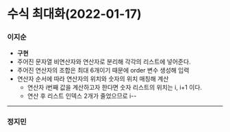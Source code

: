# 수식 최대화(2022-01-17)
### 이지순
* **구현**
* 주어진 문자열 비연산자와 연산자로 분리해 각각의 리스트에 넣어준다.
* 주어진 연산자의 조합은 최대 6개이기 때문에 order 변수 생성해 입력
* 연산자 순서에 따라 연산자의 위치와 숫자의 위치 매칭해 계산
  * 연산자 i번째 값을 계산하고자 한다면 숫자 리스트의 위치는 i, i+1 이다.
  * 연산 후 리스트 인덱스 2개가 줄었으므로 i--
---
### 정지민
